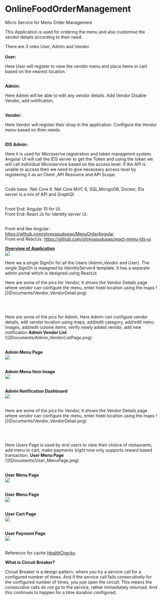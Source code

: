 # OnlineFoodOrderManagement
Micro Service for Menu Order Management

This Application is used for ordering the menu and also customise the vendor details according to their need.

There are 3 roles User, Admin and Vendor.<br/><br/>
<b>User:</b> <p>Here User will register to view the vendor menu and place items in cart based on the nearest location.</p><br/>
<b>Admin:</b> <p>Here Admin will be able to edit any vendor details. Add Vendor Disable Vendor, add notiifcation.</p><br/>
<b>Vendor:</b> <p>Here Vendor will register their shop in the application. Configure the Vendor menu based on thier needs.</p><br/>
<b>IDS Admin:</b> <p>Here it is used for Microserive registration and token managemnt system. Angular UI will call the IDS server to get the Token and using
the  token we will call individual Microservice based on the access level. If the API is unable to access then we need to give necessary access level by
registering it as an Client ,API Resource and API Scope.
</p><br/>
Code base: .Net Core 6 .Net Core MVC 6, SQL,MongoDB, Docker, IDs server is a mix of API and GraphQl.<br/><br/>

Front End: Angular 15 for UI. <br/>
Front End: React Js for Identity server UI.<br/><br/>

Front end like Angular : https://github.com/shreyasudupas/MenuOrderAngular <br/>
Front end ReactJs: https://github.com/shreyasudupas/react-menu-ids-ui <br/>

<b><u>Overview of Application</u></b> <br/>
![](Documents/OverviewDiagram.PNG)

<p>Here we a single SignOn for all the Users (Admin,Vendor and User). The single SignOn is maagned by IdentityServer4 template. It has a separate admin portal which is designed using ReactJs</p>

<p>Here are some of the pics for Vendor, It shows the Vendor Details page where vendor can configure the menu, enter hotel location using the maps
![](Documents/Vendor_VendorDetail.png)</p><br/><br/>

<p>Here are some of the pics for Admin, Here Admin can configure vendor details, edit vendor location using maps, add/edit category, add/edit menu images, add/edit cuisine items, verify newly added vendor, add new notification
<b>Admin Vendor List</b><br/>
![](Documents/Admin_VendorListPage.png)<br/><br/>

<b>Admin Menu Page</b><br/>
![](Documents/Admin_VendorMenuPage.png)<br/><br/>

<b>Admin Menu Item Image</b><br/>
![](Documents/Admin_MenuItemImage.png)<br/><br/>

<b>Admin Notification Dashboard</b><br/>
![](Documents/Admin_NotificationDashboard.png)<br/><br/></p>

<p>Here are some of the pics for Vendor, It shows the Vendor Details page where vendor can configure the menu, enter hotel location using the maps
![](Documents/Vendor_VendorDetail.png)</p><br/><br/>

<p>Here Users Page is used by end users to view their choice of restaurants, add menu to cart, make payments (right now only supports reward based transaction. 
<b>User Menu Page</b><br/>
![](Documents/User_MenuPage.png)<br/><br/>

<b>User Menu Page</b><br/>
![](Documents/Admin_VendorMenuPage.png)<br/><br/>

<b>User Menu Page</b><br/>
![](Documents/User_MenuDetailPage.png)<br/><br/>

<b>User Cart Page</b><br/>
![](Documents/User_CartPage.png)<br/><br/>

<b>User Payment Page</b><br/>
![](Documents/User_PaymentPage.png)<br/><br/></p>

<p> Reference for cache <a href="https://github.com/Xabaril/AspNetCore.Diagnostics.HealthChecks">HealthChecks</a></p>
 
 <p><b>What is Circuit Breaker?</b></p>
<p>Circuit Breaker is a design pattern, where you try a service call for a configured number of times. And if the service call 
fails consecutively for the configured number of times, you just open the circuit. This means the consecutive calls do not go
 to the service, rather immediately returned. And this continues to happen for a time duration configured.</p></br/><br/>

 </p>
 

